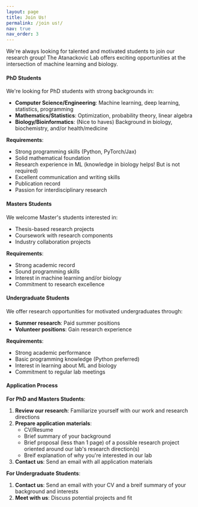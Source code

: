 ```yaml
---
layout: page
title: Join Us!
permalink: /join us!/
nav: true
nav_order: 3
---
```


We're always looking for talented and motivated students to join our research group! The Atanackovic Lab offers exciting opportunities at the intersection of machine learning and biology.

#### PhD Students

We're looking for PhD students with strong backgrounds in:
- **Computer Science/Engineering**: Machine learning, deep learning, statistics, programming
- **Mathematics/Statistics**: Optimization, probability theory, linear algebra
- **Biology/Bioinformatics**: (Nice to haves) Background in biology, biochemistry, and/or health/medicine

**Requirements**:
- Strong programming skills (Python, PyTorch/Jax)
- Solid mathematical foundation
- Research experience in ML (knowledge in biology helps! But is not required) 
- Excellent communication and writing skills
- Publication record
- Passion for interdisciplinary research

#### Masters Students

We welcome Master's students interested in:
- Thesis-based research projects
- Coursework with research components
- Industry collaboration projects

**Requirements**:
- Strong academic record
- Sound programming skills
- Interest in machine learning and/or biology
- Commitment to research excellence

#### Undergraduate Students

We offer research opportunities for motivated undergraduates through:
- **Summer research**: Paid summer positions
- **Volunteer positions**: Gain research experience

**Requirements**:
- Strong academic performance
- Basic programming knowledge (Python preferred)
- Interest in learning about ML and biology
- Commitment to regular lab meetings

#### Application Process

**For PhD and Masters Students**:
1. **Review our research**: Familiarize yourself with our work and research directions
2. **Prepare application materials**:
   - CV/Resume
   - Brief summary of your background
   - Brief proposal (less than 1 page) of a possible research project oriented around our lab's research direction(s)
   - Breif explanation of why you're interested in our lab
3. **Contact us**: Send an email with all application materials

**For Undergraduate Students**:
1. **Contact us**: Send an email with your CV and a breif summary of your background and interests 
2. **Meet with us**: Discuss potential projects and fit
